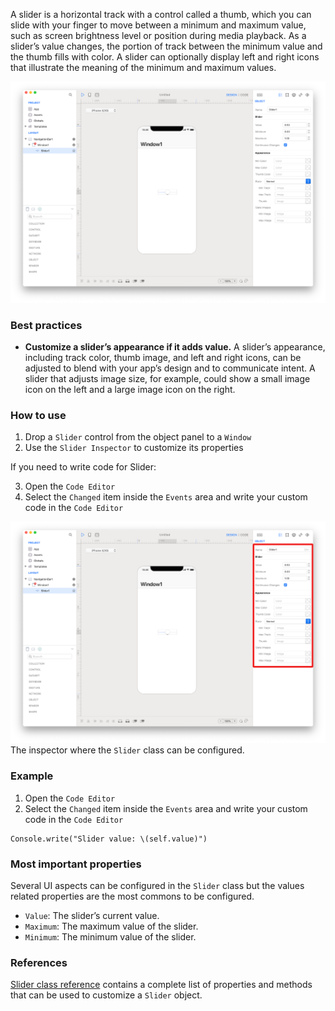 A slider is a horizontal track with a control called a thumb, which you can slide with your finger to move between a minimum and maximum value, such as screen brightness level or position during media playback. As a slider’s value changes, the portion of track between the minimum value and the thumb fills with color. A slider can optionally display left and right icons that illustrate the meaning of the minimum and maximum values.

![Slider](../images/creo2/slider1.png)

### Best practices
* **Customize a slider’s appearance if it adds value.** A slider’s appearance, including track color, thumb image, and left and right icons, can be adjusted to blend with your app’s design and to communicate intent. A slider that adjusts image size, for example, could show a small image icon on the left and a large image icon on the right.

### How to use
1. Drop a `Slider` control from the object panel to a `Window`
2. Use the `Slider Inspector` to customize its properties

If you need to write code for Slider:

3. Open the `Code Editor`
4. Select the `Changed` item inside the `Events` area and write your custom code in the `Code Editor`

![`Slider` inspector](../images/creo2/slider2.png)
The inspector where the `Slider` class can be configured.

### Example
1. Open the `Code Editor`
2. Select the `Changed` item inside the `Events` area and write your custom code in the `Code Editor`
```
Console.write("Slider value: \(self.value)")
```

### Most important properties
Several UI aspects can be configured in the `Slider` class but the values related properties are the most commons to be configured.
- `Value`: The slider’s current value.
- `Maximum`: The maximum value of the slider.
- `Minimum`: The minimum value of the slider.

### References
[Slider class reference](../classes/Slider.html) contains a complete list of properties and methods that can be used to customize a `Slider` object.
